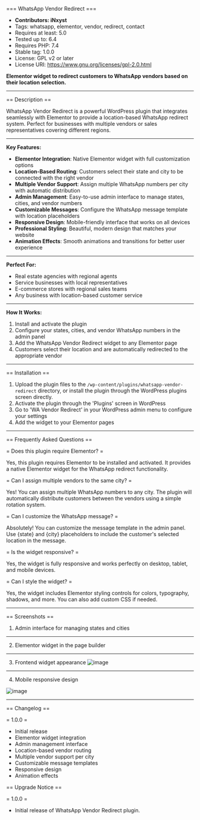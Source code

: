 === WhatsApp Vendor Redirect ===
* **Contributors: iNxyst**
* Tags: whatsapp, elementor, vendor, redirect, contact
* Requires at least: 5.0
* Tested up to: 6.4
* Requires PHP: 7.4
* Stable tag: 1.0.0
* License: GPL v2 or later
* License URI: https://www.gnu.org/licenses/gpl-2.0.html

**Elementor widget to redirect customers to WhatsApp vendors based on their location selection.**
___
== Description ==

WhatsApp Vendor Redirect is a powerful WordPress plugin that integrates seamlessly with Elementor to provide a location-based WhatsApp redirect system. Perfect for businesses with multiple vendors or sales representatives covering different regions.
___

**Key Features:**

* **Elementor Integration**: Native Elementor widget with full customization options
* **Location-Based Routing**: Customers select their state and city to be connected with the right vendor
* **Multiple Vendor Support**: Assign multiple WhatsApp numbers per city with automatic distribution
* **Admin Management**: Easy-to-use admin interface to manage states, cities, and vendor numbers
* **Customizable Messages**: Configure the WhatsApp message template with location placeholders
* **Responsive Design**: Mobile-friendly interface that works on all devices
* **Professional Styling**: Beautiful, modern design that matches your website
* **Animation Effects**: Smooth animations and transitions for better user experience
___

**Perfect For:**

* Real estate agencies with regional agents
* Service businesses with local representatives
* E-commerce stores with regional sales teams
* Any business with location-based customer service
___

**How It Works:**

1. Install and activate the plugin
2. Configure your states, cities, and vendor WhatsApp numbers in the admin panel
3. Add the WhatsApp Vendor Redirect widget to any Elementor page
4. Customers select their location and are automatically redirected to the appropriate vendor
___

== Installation ==

1. Upload the plugin files to the `/wp-content/plugins/whatsapp-vendor-redirect` directory, or install the plugin through the WordPress plugins screen directly.
2. Activate the plugin through the 'Plugins' screen in WordPress
3. Go to 'WA Vendor Redirect' in your WordPress admin menu to configure your settings
4. Add the widget to your Elementor pages
___

== Frequently Asked Questions ==

= Does this plugin require Elementor? =

Yes, this plugin requires Elementor to be installed and activated. It provides a native Elementor widget for the WhatsApp redirect functionality.

= Can I assign multiple vendors to the same city? =

Yes! You can assign multiple WhatsApp numbers to any city. The plugin will automatically distribute customers between the vendors using a simple rotation system.

= Can I customize the WhatsApp message? =

Absolutely! You can customize the message template in the admin panel. Use {state} and {city} placeholders to include the customer's selected location in the message.

= Is the widget responsive? =

Yes, the widget is fully responsive and works perfectly on desktop, tablet, and mobile devices.

= Can I style the widget? =

Yes, the widget includes Elementor styling controls for colors, typography, shadows, and more. You can also add custom CSS if needed.
___

== Screenshots ==

1. Admin interface for managing states and cities
___

2. Elementor widget in the page builder
___

3. Frontend widget appearance
![image](https://github.com/user-attachments/assets/e9e57106-bd5a-45fa-ab48-c976fea500bd)
___

4. Mobile responsive design

![image](https://github.com/user-attachments/assets/f6f78632-ddae-4601-8998-1feae6793207)

___

== Changelog ==

= 1.0.0 =
* Initial release
* Elementor widget integration
* Admin management interface
* Location-based vendor routing
* Multiple vendor support per city
* Customizable message templates
* Responsive design
* Animation effects

== Upgrade Notice ==

= 1.0.0 =
* Initial release of WhatsApp Vendor Redirect plugin.
